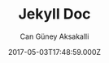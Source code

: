 ---
title: Jekyll Doc
github: https://github.com/aksakalli/jekyll-doc-theme
demo: https://aksakalli.github.io/jekyll-doc-theme
author: Can Güney Aksakalli
ssg:
  - Jekyll
cms:
  - Markdown
date: 2017-05-03T17:48:59.000Z
description: Jekyll theme for creating project documentation websites
draft: true
publish_date: '2017-05-03T17:48:59Z'
update_date: '2022-06-22T22:24:01Z'
github_star: 251
github_fork: 237
---